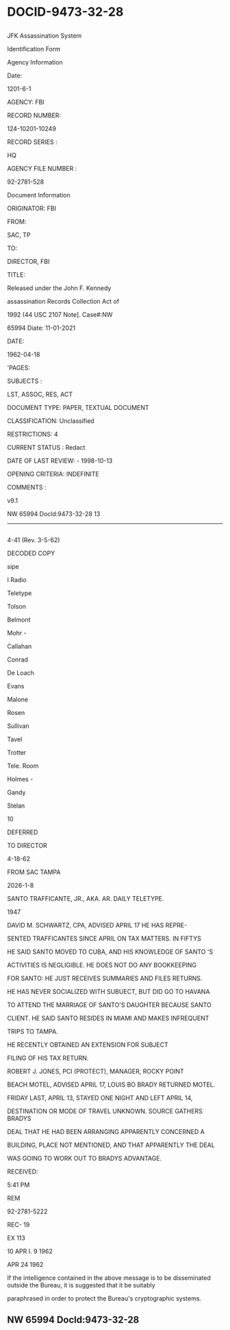 # DOCID-9473-32-28

##
JFK Assassination System

Identification Form

Agency Information

Date:

1201-6-1

AGENCY: FBI

RECORD NUMBER:

124-10201-10249

RECORD SERIES :

HQ

AGENCY FILE NUMBER :

92-2781-528

Document Information

ORIGINATOR: FBI

FROM:

SAC, TP

TO:

DIRECTOR, FBI

TITLE:

Released under the John F. Kennedy

assassination Records Collection Act of

1992 (44 USC 2107 Note]. Case#:NW

65994 Diate: 11-01-2021

DATE:

1962-04-18

'PAGES:

SUBJECTS :

LST, ASSOC, RES, ACT

DOCUMENT TYPE: PAPER, TEXTUAL DOCUMENT

CLASSIFICATION: Unclassified

RESTRICTIONS: 4

CURRENT STATUS : Redact

DATE OF LAST REVIEW: - 1998-10-13

OPENING CRITERIA: INDEFINITE

COMMENTS :

v9.1

NW 65994 Docld:9473-32-28
13

---

##
4-41 (Rev. 3-5-62)

DECODED COPY

sipe

I Radio

Teletype

Tolson

Belmont

Mohr -

Callahan

Conrad

De Loach

Evans

Malone

Rosen

Sullivan

Tavel

Trotter

Tele. Room

Holmes -

Gandy

Stelan

10

DEFERRED

TO DIRECTOR

4-18-62

FROM SAC TAMPA

2026-1-8

SANTO TRAFFICANTE, JR., AKA. AR. DAILY TELETYPE.

1947

DAVID M. SCHWARTZ, CPA, ADVISED APRIL 17 HE HAS REPRE-

SENTED TRAFFICANTES SINCE APRIL ON TAX MATTERS. IN FIFTYS

HE SAID SANTO MOVED TO CUBA, AND HIS KNOWLEDGE OF SANTO 'S

ACTIVITIES IS NEGLIGIBLE. HE DOES NOT DO ANY BOOKKEEPING

FOR SANTO: HE JUST RECEIVES SUMMARIES AND FILES RETURNS.

HE HAS NEVER SOCIALIZED WITH SUBUECT, BUT DID GO TO HAVANA

TO ATTEND THE MARRIAGE OF SANTO'S DAUGHTER BECAUSE SANTO

CLIENT. HE SAID SANTO RESIDES IN MIAMI AND MAKES INFREQUENT

TRIPS TO TAMPA.

HE RECENTLY OBTAINED AN EXTENSION FOR SUBJECT

FILING OF HIS TAX RETURN.

ROBERT J. JONES, PCI (PROTECT), MANAGER, ROCKY POINT

BEACH MOTEL, ADVISED APRIL 17, LOUIS BO BRADY RETURNED MOTEL.

FRIDAY LAST, APRIL 13, STAYED ONE NIGHT AND LEFT APRIL 14,

DESTINATION OR MODE OF TRAVEL UNKNOWN. SOURCE GATHERS BRADYS

DEAL THAT HE HAD BEEN ARRANGING APPARENTLY CONCERNED A

BUILDING, PLACE NOT MENTIONED, AND THAT APPARENTLY THE DEAL

WAS GOING TO WORK OUT TO BRADYS ADVANTAGE.

RECEIVED:

5:41 PM

REM

92-2781-5222

REC- 19

EX 113

10 APR I. 9 1962

APR 24 1962

If the intelligence contained in the above message is to be disseminated outside the Bureau, it is suggested that it be suitably

paraphrased in order to protect the Bureau's cryptographic systems.

NW 65994 Docld:9473-32-28
---

